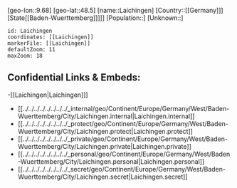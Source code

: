 ﻿---
location: [48.5,9.68]
mapzoom: [7,12] 
mapmarker: city 
type: City
tags:
- geo/City


SpocWebEntityId: 31790
isDeleted: false
confidential: public

---
[geo-lon::9.68]
[geo-lat::48.5]
[name::Laichingen]
[Country::[[Germany]]]
[State[[Baden-Wuerttemberg]]]]]
[Population::]
[Unknown::]


```leaflet
id: Laichingen
coordinates: [[Laichingen]]
markerFile: [[Laichingen]]
defaultZoom: 11 
maxZoom: 18
```


## Confidential Links & Embeds: 
-[[Laichingen|Laichingen]]] 
- [[../../../../../../../../_internal/geo/Continent/Europe/Germany/West/Baden-Wuerttemberg/City/Laichingen.internal|Laichingen.internal]] 
- [[../../../../../../../../_protect/geo/Continent/Europe/Germany/West/Baden-Wuerttemberg/City/Laichingen.protect|Laichingen.protect]] 
- [[../../../../../../../../_private/geo/Continent/Europe/Germany/West/Baden-Wuerttemberg/City/Laichingen.private|Laichingen.private]] 
- [[../../../../../../../../_personal/geo/Continent/Europe/Germany/West/Baden-Wuerttemberg/City/Laichingen.personal|Laichingen.personal]] 
- [[../../../../../../../../_secret/geo/Continent/Europe/Germany/West/Baden-Wuerttemberg/City/Laichingen.secret|Laichingen.secret]] 
